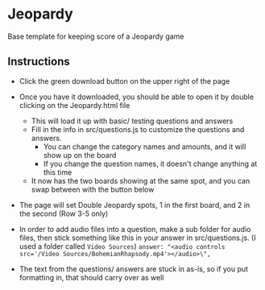 # Jeopardy

Base template for keeping score of a Jeopardy game

## Instructions

* Click the green download button on the upper right of the page
* Once you have it downloaded, you should be able to open it by double clicking on the Jeopardy.html file
  * This will load it up with basic/ testing questions and answers
  * Fill in the info in src/questions.js to customize the questions and answers.
    * You can change the category names and amounts, and it will show up on the board
    * If you change the question names, it doesn't change anything at this time
  * It now has the two boards showing at the same spot, and you can swap between with the button below
* The page will set Double Jeopardy spots, 1 in the first board, and 2 in the second (Row 3-5 only)

* In order to add audio files into a question, make a sub folder for audio files, then stick something like this in your answer in src/questions.js. (I used a folder called `Video Sources`)
`answer: "<audio controls src='/Video Sources/BohemianRhapsody.mp4'></audio>\",`

* The text from the questions/ answers are stuck in as-is, so if you put formatting in, that should carry over as well

